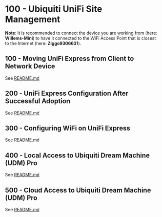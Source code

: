 # 100 - Ubiquiti UniFi Site Management

**Note**: It is recommended to connect the device you are working from (here: **Willems-Mini**) to have it connected to the WiFi Access Point that is closest to the Internet (here: **Ziggo9306631**).

## 100 - Moving UniFi Express from Client to Network Device

See [README.md](./100/README.md)

## 200 - UniFi Express Configuration After Successful Adoption

See [README.md](./200/README.md)

## 300 - Configuring WiFi on UniFi Express

See [README.md](./300/README.md)

## 400 - Local Access to Ubiquiti Dream Machine (UDM) Pro

See [README.md](./400/README.md)

## 500 - Cloud Access to Ubiquiti Dream Machine (UDM) Pro

See [README.md](./500/README.md)

